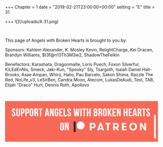 +++
Chapter = 1
date = "2019-02-21T23:00:00+00:00"
setting = "E"
title = 31

+++
![](/uploads/A 31.png)

<br>

<p align="left">This page of Angels with Broken Hearts is brought to you by:</p>

<p align="left">Sponsors: Kahlem Alexander, K. Mosley Kevin, RelightCharge, Kei Dracen, Brandyn Williams, $t3f@n13Th3M3w2, ShadowTheFelkin </p>

<p align="left">Benefactors: Karashata, Dragonmalte, Loris Puech, Foxon Silverfur, KiLEdEnNis, Smeck, Jaki-Kun, "Spooky" Sly, Tsargoth, Isaiah Daniel Hall-Brooks, Asae Ampan, Whiro, Halio, Pau Barcelo, Sakon Shima, Razzle The Red, NoLife_v3, LeSirBen, Candra Moon, Atecom, LukasDeAudi, Test, TAB, Elijah "Draco" Hurt, Dennis Roth, Apollovo </p> <br>

[![](/uploads/patreon-banner.jpg)](http://patreon.com/mbsaunders)
